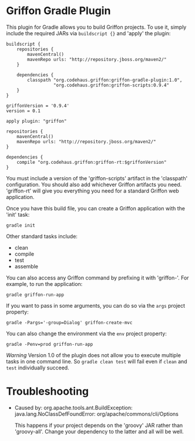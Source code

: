 Griffon Gradle Plugin
====================

This plugin for Gradle allows you to build Griffon projects. To use it, simply include the required JARs via `buildscript {}` and 'apply' the plugin:

    buildscript {
        repositories {
            mavenCentral()
            mavenRepo urls: "http://repository.jboss.org/maven2/"
        }

        dependencies {
            classpath "org.codehaus.griffon:griffon-gradle-plugin:1.0",
                      "org.codehaus.griffon:griffon-scripts:0.9.4"
        }
    }

    griffonVersion = '0.9.4'
    version = 0.1

    apply plugin: "griffon"

    repositories {
        mavenCentral()
        mavenRepo urls: "http://repository.jboss.org/maven2/"
    }

    dependencies {
        compile "org.codehaus.griffon:griffon-rt:$griffonVersion"
    }

You must include a version of the 'griffon-scripts' artifact in the 'classpath' configuration. You should also add whichever Griffon artifacts you need. 'griffon-rt' will give you everything you need for a standard Griffon web application.

Once you have this build file, you can create a Griffon application with the 'init' task:

    gradle init

Other standard tasks include:

* clean
* compile
* test
* assemble

You can also access any Griffon command by prefixing it with 'griffon-'. For example, to run the application:

    gradle griffon-run-app

If you want to pass in some arguments, you can do so via the `args` project property:

    gradle -Pargs='-group=Dialog' griffon-create-mvc

You can also change the environment via the `env` project property:

    gradle -Penv=prod griffon-run-app

*Warning* Version 1.0 of the plugin does not allow you to execute multiple tasks in one command line. So `gradle clean test` will fail even if `clean` and `test` individually succeed.

Troubleshooting
===============

* Caused by: org.apache.tools.ant.BuildException: java.lang.NoClassDefFoundError: org/apache/commons/cli/Options

  This happens if your project depends on the 'groovy' JAR rather than 'groovy-all'. Change your dependency to the latter and all will be well.
